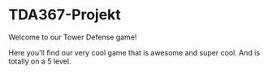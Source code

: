# TDA367-Projekt

Welcome to our Tower Defense game!

Here you'll find our very cool game that is awesome and super cool. And is totally on a 5 level.
